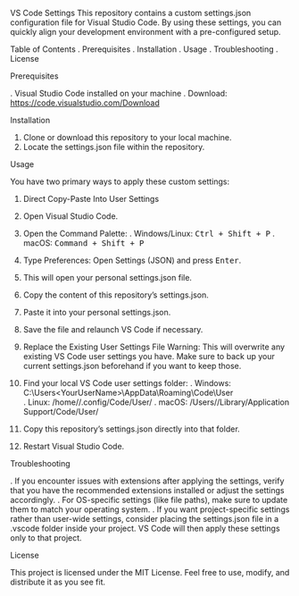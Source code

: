 VS Code Settings
This repository contains a custom settings.json configuration file for Visual Studio Code.
By using these settings, you can quickly align your development environment with a pre-configured setup.

Table of Contents
. Prerequisites
. Installation
. Usage
. Troubleshooting
. License

Prerequisites

. Visual Studio Code installed on your machine
. Download: https://code.visualstudio.com/Download

Installation

1. Clone or download this repository to your local machine.
2. Locate the settings.json file within the repository.

Usage

You have two primary ways to apply these custom settings:

1. Direct Copy-Paste Into User Settings

1. Open Visual Studio Code.
1. Open the Command Palette:
   . Windows/Linux: <kbd>Ctrl + Shift + P</kbd>
   . macOS: <kbd>Command + Shift + P</kbd>
1. Type Preferences: Open Settings (JSON) and press <kbd>Enter</kbd>.
1. This will open your personal settings.json file.
1. Copy the content of this repository’s settings.json.
1. Paste it into your personal settings.json.
1. Save the file and relaunch VS Code if necessary.

1. Replace the Existing User Settings File
   Warning: This will overwrite any existing VS Code user settings you have.
   Make sure to back up your current settings.json beforehand if you want to keep those.

1. Find your local VS Code user settings folder:
   . Windows: C:\Users\<YourUserName>\AppData\Roaming\Code\User\
   . Linux: /home/<YourUserName>/.config/Code/User/
   . macOS: /Users/<YourUserName>/Library/Application Support/Code/User/

1. Copy this repository’s settings.json directly into that folder.
1. Restart Visual Studio Code.

Troubleshooting

. If you encounter issues with extensions after applying the settings, verify that you have the recommended extensions installed or adjust the settings accordingly.
. For OS-specific settings (like file paths), make sure to update them to match your operating system.
. If you want project-specific settings rather than user-wide settings, consider placing the settings.json file in a .vscode folder inside your project. VS Code will then apply these settings only to that project.

License

This project is licensed under the MIT License. Feel free to use, modify, and distribute it as you see fit.
